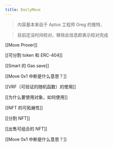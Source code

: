 ```yaml
---
title: DailyMove
---
```

> 内容基本来自于 Aptos 工程师 Greg 的推特，

> 目前还没时间校对，移除此信息即表示校对完成

[[Move Prover]]

[[可分割 token 和 ERC-404]]

[[Smart 的 Gas save]]

[[Move 0x1 中断是什么意思？]]

[[VRF（可验证的随机函数）的使用]]

[[为什么要使用对象，如何使用]]

[[NFT 的可拓展性]]

[[分割 NFT]]

[[出售可组合的 NFT]]

[[Move 0x1 中断是什么意思？]]